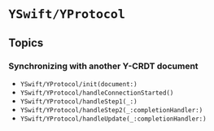 # ``YSwift/YProtocol``

## Topics

### Synchronizing with another Y-CRDT document

- ``YSwift/YProtocol/init(document:)``
- ``YSwift/YProtocol/handleConnectionStarted()``
- ``YSwift/YProtocol/handleStep1(_:)``
- ``YSwift/YProtocol/handleStep2(_:completionHandler:)``
- ``YSwift/YProtocol/handleUpdate(_:completionHandler:)``

